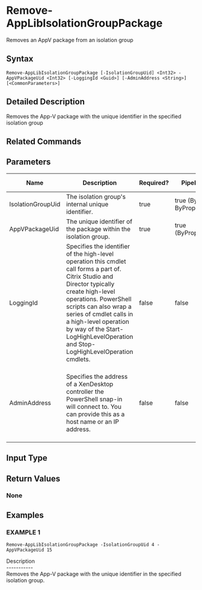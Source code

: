 ﻿# Remove-AppLibIsolationGroupPackage

   Removes an AppV package from an isolation group

## Syntax
```
Remove-AppLibIsolationGroupPackage [-IsolationGroupUid] <Int32> -AppVPackageUid <Int32> [-LoggingId <Guid>] [-AdminAddress <String>] [<CommonParameters>]
```

## Detailed Description
   Removes the App-V package with the unique identifier in the specified isolation group

## Related Commands
## Parameters

| Name   | Description | Required? | Pipeline Input | Default Value |
| --- | --- | --- | --- | --- |
| IsolationGroupUid | The isolation group's internal unique identifier. | true | true (ByValue, ByPropertyName) |  |
| AppVPackageUid | The unique identifier of the package within the isolation group. | true | true (ByPropertyName) |  |
| LoggingId | Specifies the identifier of the high-level operation this cmdlet call forms a part of. Citrix Studio and Director typically create high-level operations. PowerShell scripts can also wrap a series of cmdlet calls in a high-level operation by way of the Start-LogHighLevelOperation and Stop-LogHighLevelOperation cmdlets. | false | false |  |
| AdminAddress | Specifies the address of a XenDesktop controller the PowerShell snap-in will connect to. You can provide this as a host name or an IP address. | false | false | Localhost. Once a value is provided by any cmdlet, this value becomes the default. |

## Input Type
### 
   
## Return Values
### None
   
## Examples

### EXAMPLE 1
```
Remove-AppLibIsolationGroupPackage -IsolationGroupUid 4 -AppVPackageUid 15
```
   Description<br>-----------<br>Removes the App-V package with the unique identifier in the specified isolation group.
